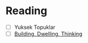 # Reading

- [ ]  Yuksek Topuklar
- [ ]  [Building, Dwelling, Thinking](https://www.contentarchive.wwf.gr/images/pdfs/pe/katoikein/Filosofia_Building%20Dwelling%20Thinking.pdf)